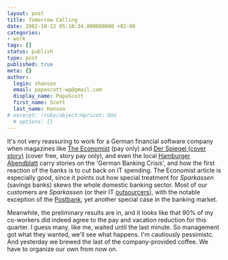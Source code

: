 ```yaml
---
layout: post
title: Tomorrow Calling
date: 2002-10-22 05:10:34.000000000 +02:00
categories:
- work
tags: []
status: publish
type: post
published: true
meta: {}
author:
  login: shanson
  email: papascott-wp@gmail.com
  display_name: PapaScott
  first_name: Scott
  last_name: Hanson
# excerpt: !ruby/object:Hpricot::Doc
  # options: {}
---
```

<p>It's not very reassuring to work for a German financial software company when magazines like <a href="http://www.economist.com/finance/displayStory.cfm?story_id=1397028">The Economist</a> (pay only) and <a href="http://www.spiegel.de/spiegel/inhalt/0,1518,grossbild-215880-,00.html">Der Spiegel (cover story)</a> (cover free, story pay only), and even the local <a href="http://www.abendblatt.de/daten/2002/10/12/80263.html">Hamburger Abendblatt</a> carry stories on the 'German Banking Crisis', and how the first reaction of the banks is to cut back on IT spending. The Economist article is especially good, since it points out how special treatment for <em>Sparkassen</em> (savings banks) skews the whole domestic banking sector. Most of our customers are <em>Sparkassen</em> (or their IT <a href="http://www.dvg.de/">outsourcers</a>), with the notable exception of the <a href="http://www.postbank.de/">Postbank</a>, yet another special case in the banking market.</p>
<p>Meanwhile, the preliminary results are in, and it looks like that 90% of my co-workers did indeed agree to the pay and vacation reduction for this quarter. I guess many, like me, waited until the last minute. So management got what they wanted, we'll see what happens. I'm cautiously pessimistc. And yesterday we brewed the last of the company-provided coffee. We have to organize our own from now on.</p>
